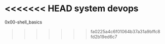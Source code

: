 <<<<<<< HEAD
system devops
=======
0x00-shell_basics
>>>>>>> fa0225a4c6f01064b37a31a9bffc8fd2b19ed6c7
